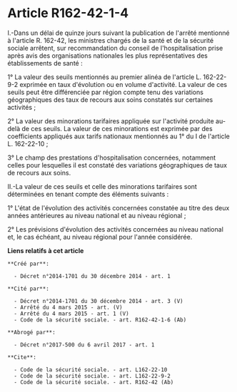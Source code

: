 # Article R162-42-1-4

I.-Dans un délai de quinze jours suivant la publication de l'arrêté mentionné à l'article R. 162-42, les ministres chargés de
la santé et de la sécurité sociale arrêtent, sur recommandation du conseil de l'hospitalisation prise après avis des
organisations nationales les plus représentatives des établissements de santé : 

1° La valeur des seuils mentionnés au premier alinéa de l'article L. 162-22-9-2 exprimée en taux d'évolution ou en volume
d'activité. La valeur de ces seuils peut être différenciée par région compte tenu des variations géographiques des taux de
recours aux soins constatés sur certaines activités ; 

2° La valeur des minorations tarifaires appliquée sur l'activité produite au-delà de ces seuils. La valeur de ces minorations
est exprimée par des coefficients appliqués aux tarifs nationaux mentionnés au 1° du I de l'article L. 162-22-10 ;

3° Le champ des prestations d'hospitalisation concernées, notamment celles pour lesquelles il est constaté des variations
géographiques de taux de recours aux soins. 

II.-La valeur de ces seuils et celle des minorations tarifaires sont déterminées en tenant compte des éléments suivants : 

1° L'état de l'évolution des activités concernées constatée au titre des deux années antérieures au niveau national et au
niveau régional ; 

2° Les prévisions d'évolution des activités concernées au niveau national et, le cas échéant, au niveau régional pour l'année
considérée.

**Liens relatifs à cet article**

	**Créé par**:

	  - Décret n°2014-1701 du 30 décembre 2014 - art. 1

	**Cité par**:

	  - Décret n°2014-1701 du 30 décembre 2014 - art. 3 (V)
	  - Arrêté du 4 mars 2015 - art. (V)
	  - Arrêté du 4 mars 2015 - art. 1 (V)
	  - Code de la sécurité sociale. - art. R162-42-1-6 (Ab)

	**Abrogé par**:

	  - Décret n°2017-500 du 6 avril 2017 - art. 1

	**Cite**:

	  - Code de la sécurité sociale. - art. L162-22-10
	  - Code de la sécurité sociale. - art. L162-22-9-2
	  - Code de la sécurité sociale. - art. R162-42 (Ab)
